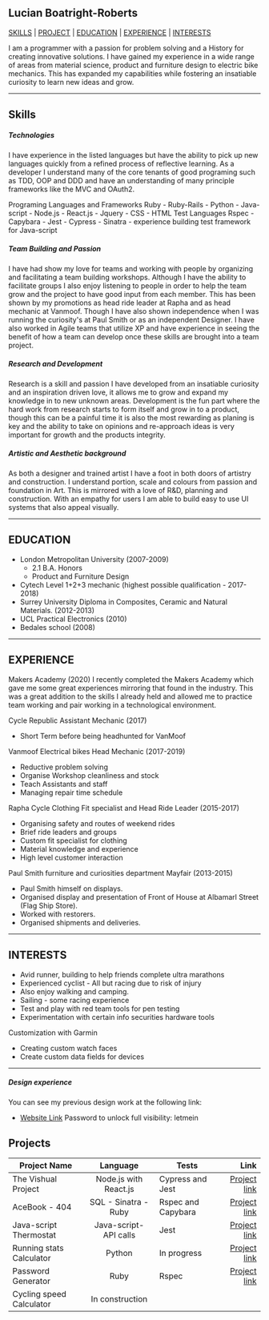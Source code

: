 ## Lucian Boatright-Roberts

[SKILLS](#Skills) | [PROJECT](#Project) | [EDUCATION](#Education) | [EXPERIENCE](#Experience) | [INTERESTS](#Interests)


I am a programmer with a passion for problem solving and a History for creating innovative solutions. I have gained my experience in a wide range of areas from material science, product and furniture design to electric bike mechanics. This has expanded my capabilities while fostering an insatiable curiosity to learn new ideas and grow. 

<!-- I have been programing for over a year with experience in several languages, frameworks and testing listed below. This has been combined with my ability to interact with teams and individuals as shown in my positions in previous jobs. Makers had added to this by giving me experience in coding best practices and experience in Agile and XP adding to my previous team skills.


below should be brought in or deleted
Since Febuary 2019 I have been working with Programing languages, I started with Python and created two programs, a Running and a Cycling
version that mapped interesting states. From December 2019 I have been with Makers and have recently graduated. This had been a great
experience and also taught me a lot about pair programing excited me as there is a lot to feed my curiosity -->

 ***

## Skills
##### Technologies 
I have experience in the listed languages but have the ability to pick up new languages quickly from a refined process of reflective learning. As a developer I understand many of the core tenants of good programing such as TDD, OOP and DDD and have an understanding of many principle frameworks like the MVC and OAuth2. 

Programing Languages and Frameworks
Ruby - Ruby-Rails - Python - Java-script - Node.js - React.js - Jquery - CSS - HTML 
Test Languages 
Rspec - Capybara - Jest - Cypress - Sinatra - experience building test framework for Java-script 


<!-- ##### Planning and Organising
Throughout makers and the past year I have developed many techniques for mapping out growth that has both happened and will happen. This had been through planing out weeks, months and longer. I allow for flexibility as plans do change but I prefer to have a plan than not. This is followed by the daily reflections that review work done and ways to improve efficiency and enjoyment.  -->

##### Team Building and Passion
I have had show my love for teams and working with people by organizing and facilitating a team building workshops. Although I have the ability to facilitate groups I also enjoy listening to people in order to help the team grow and the project to have good input from each member. This has been shown by my promotions as head ride leader at Rapha and as head mechanic at Vanmoof. Though I have also shown independence when I was running the curiosity's at Paul Smith or as an independent Designer. I have also worked in Agile teams that utilize XP and have experience in seeing the benefit of how a team can develop once these skills are brought into a team project.

##### Research and Development
Research is a skill and passion I have developed from an insatiable curiosity and an inspiration driven love, it allows me to grow and expand my knowledge in to new unknown areas. 
Development is the fun part where the hard work from research starts to form itself and grow in to a product, though this can be a painful time it is also the most rewarding as planing is key and the ability to take on opinions and re-approach ideas is very important for growth and the products integrity. 

##### Artistic and Aesthetic background 
As both a designer and trained artist I have a foot in both doors of artistry and construction. I understand portion, scale and colours from passion and foundation in Art. This is mirrored with a love of R&D, planning and construction. With an empathy for users I am able to build easy to use UI systems that also appeal visually.
<!--  From the mixed background and insatiable curiosity I have a great ability to generate ideas and -->

***

## EDUCATION
- London Metropolitan University (2007-2009)
	- 2.1 B.A. Honors
	- Product and Furniture Design
- Cytech Level 1+2+3 mechanic (highest possible qualification - 2017-2018)
- Surrey University Diploma in Composites, Ceramic and Natural Materials. (2012-2013)
- UCL Practical Electronics (2010)
- Bedales school (2008)

<!-- Udemy courses (2019)
- The modern Python 3 Bootcamp
- Complete Python Bootcamp  -->
<!-- 
#### Self-Guided Learning 
- Python - Self taught and Udemy courses
	- Created several programs for sports (running & cycling stats)
	- Beautiful soup experience
	- Used API's including strava and Accu Weather
- Garmin SDK for Custome Watch Faces and Data Fields
	- Monkey-c and HTML
- Some undisclosed securities exploration 
 -->

***

## EXPERIENCE
Makers Academy (2020)
I recently completed the Makers Academy which gave me some great experiences mirroring that found in the industry. This was a great addition to the skills I already held and allowed me to practice team working and pair working in a technological environment. 

Cycle Republic Assistant Mechanic (2017)
- Short Term before being headhunted for VanMoof

Vanmoof Electrical bikes Head Mechanic (2017-2019)
- Reductive problem solving
- Organise Workshop cleanliness and stock
- Teach Assistants and staff 
- Managing repair time schedule  

Rapha Cycle Clothing Fit specialist and Head Ride Leader (2015-2017)
- Organising safety and routes of weekend rides
- Brief ride leaders and groups 
- Custom fit specialist for clothing 
- Material knowledge and experience 
- High level customer interaction

Paul Smith furniture and curiosities department Mayfair (2013-2015)
- Paul Smith himself on displays.
- Organised display and presentation of Front of House at Albamarl Street (Flag Ship Store).
- Worked with restorers. 
- Organised shipments and deliveries. 

***

## INTERESTS 
- Avid runner, building to help friends complete ultra marathons
- Experienced cyclist - All but racing due to risk of injury
- Also enjoy walking and camping.
- Sailing - some racing experience
- Test and play with red team tools for pen testing
- Experimentation with certain info securities hardware tools

Customization with Garmin
- Creating custom watch faces
- Create custom data fields for devices

***

##### Design experience
You can see my previous design work at the following link:
- [Website Link](https://lucianworld.wordpress.com/) 
Password to unlock full visibility: letmein

## Projects 
| Project Name  | Language  | Tests | Link |
| ------------- |:-------------:| ------ | -----:|
| The Vishual Project | Node.js with React.js| Cypress and Jest | [Project link](https://github.com/lucianboatright/Vishualizer-Front-End) |
| AceBook - 404 | SQL - Sinatra - Ruby | Rspec and Capybara | [Project link](https://github.com/lucianboatright/SpaceBnb) |
| Java-script Thermostat | Java-script- API calls | Jest |    [Project link](https://github.com/lucianboatright/Thermostat_java) |
| Running stats Calculator | Python | In progress | [Project link](https://github.com/lucianboatright/Python_Running_app) |
| Password Generator | Ruby | Rspec | [Project link](https://github.com/lucianboatright/Pasword_generator) |
| Cycling speed Calculator | In construction | 


